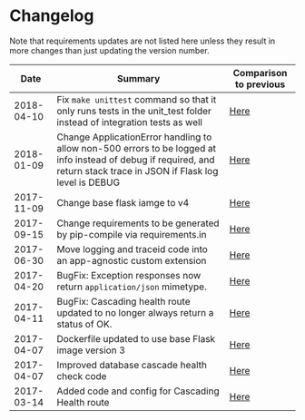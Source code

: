 # Changelog

Note that requirements updates are not listed here unless they result in more changes than just updating the version number.

|Date|Summary|Comparison to previous|
|---|---|---|
|2018-04-10|Fix `make unittest` command so that it only runs tests in the unit_test folder instead of integration tests as well | [Here](http://git.dev.ctp.local/skeletons/flask-skeleton-api/merge_requests/26) |
|2018-01-09|Change ApplicationError handling to allow non-500 errors to be logged at info instead of debug if required, and return stack trace in JSON if Flask log level is DEBUG| [Here](http://git.dev.ctp.local/skeletons/flask-skeleton-api/compare/ce36d29d6c66db44d3a8f0f9a2ee73fb93917088...a8f55194d85ca644f267b06b17a83c2f564bdabd)|
|2017-11-09|Change base flask iamge to v4| [Here](http://git.dev.ctp.local/skeletons/flask-skeleton-api/commit/ec3d9b371a32f3ad87619acf9d4859fe43a18727)|
|2017-09-15|Change requirements to be generated by pip-compile via requirements.in| [Here](http://git.dev.ctp.local/skeletons/flask-skeleton-api/commit/18d5f14dad5049f327e038ad97e28aed8735ab5e)|
|2017-06-30|Move logging and traceid code into an app-agnostic custom extension| [Here](http://git.dev.ctp.local/skeletons/flask-skeleton-api/compare/2d29ed8508015262822597856ad582df819b1832...ddf0e6d2b2e8060fd0460521e427e7d853a7d8be)|
|2017-04-20|BugFix: Exception responses now return `application/json` mimetype.| [Here](http://git.dev.ctp.local/skeletons/flask-skeleton-api/commit/244abe82bfa89a4864e1f1000181da32e0ea38be)|
|2017-04-11|BugFix: Cascading health route updated to no longer always return a status of OK.| [Here](http://git.dev.ctp.local/skeletons/flask-skeleton-api/compare/fb43404b39a843fa0ae4c49efb51716178cf7cf4...7744e96b4b8250fbf0f9609b4a9923154dd852c3) |
|2017-04-07|Dockerfile updated to use base Flask image version 3| [Here](http://git.dev.ctp.local/skeletons/flask-skeleton-api/commit/40754a1825169d2f2c3f534c79bd4afe82dbe8d5) |
|2017-04-07|Improved database cascade health check code| [Here](http://git.dev.ctp.local/skeletons/flask-skeleton-api/commit/bbec454542c27aabe55084abb98a65b6c7b17897) |
|2017-03-14|Added code and config for Cascading Health route| [Here](http://git.dev.ctp.local/skeletons/flask-skeleton-api/commit/5915ed4be42b93d1e8998a54626c632741c5dad7)|
